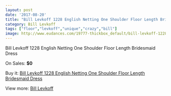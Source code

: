 ```yaml
---
layout: post
date: '2017-08-20'
title: "Bill Levkoff 1228 English Netting One Shoulder Floor Length Bridesmaid Dress"
category: Bill Levkoff
tags: ["floor","levkoff","unique","crazy","bill"]
image: http://www.eudances.com/19777-thickbox_default/bill-levkoff-1228-english-netting-one-shoulder-floor-length-bridesmaid-dress.jpg
---
```

Bill Levkoff 1228 English Netting One Shoulder Floor Length Bridesmaid Dress

On Sales: **$0**
<a href="https://www.eudances.com/en/bill-levkoff/5883-bill-levkoff-1228-english-netting-one-shoulder-floor-length-bridesmaid-dress.html"><amp-img layout="responsive" width="600" height="600" src="//www.eudances.com/19777-thickbox_default/bill-levkoff-1228-english-netting-one-shoulder-floor-length-bridesmaid-dress.jpg" alt="Bill Levkoff 1228 English Netting One Shoulder Floor Length Bridesmaid Dress 0" /></a>

Buy it: [Bill Levkoff 1228 English Netting One Shoulder Floor Length Bridesmaid Dress](https://www.eudances.com/en/bill-levkoff/5883-bill-levkoff-1228-english-netting-one-shoulder-floor-length-bridesmaid-dress.html "Bill Levkoff 1228 English Netting One Shoulder Floor Length Bridesmaid Dress")

View more: [Bill Levkoff](https://www.eudances.com/en/57-bill-levkoff "Bill Levkoff")